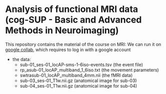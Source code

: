 # Analysis of functional MRI data (cog-SUP - Basic and Advanced Methods in Neuroimaging)

This repository contains the material of the course on MRI:
We can run it on [google collab](https://colab.research.google.com/github/TheComputationalBrain/LabSession_cog-SUP/blob/main/Documents/LabSession_cog-SUP/TD_MRI_collab.ipynb), which requires to log in with a google account
- the data:
	- sub-01_ses-01_locAP-sms-1-6iso-events.tsv (the event file)
	- rp_asub-01_locAP_multiband_1_6iso.txt (the movement parameters)
	- swtrasub-01_locAP_multiband_4mm.nii (the fMRI data)
	- sub-03_ses-01_T1w.nii.gz (anatomical image for sub-03)
	- sub-04_ses-01_T1w.nii.gz (anatomical image for sub-04)

